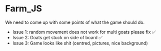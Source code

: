 # Farm_JS

We need to come up with some points of what the game should do.

- Issue 1: random movement does not work for multi goats please fix ✅
- Issue 2: Goats get stuck on side of board ✅
- Issue 3: Game looks like shit (centred, pictures, nice background)

